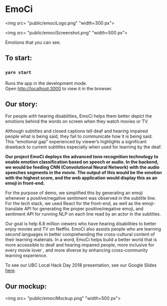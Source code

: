# EmoCi

<img src= "public/emociLogo.png" "width=300 px">

<img src= "public/emociScreenshot.png" "width=500 px">

Emotions that you can see.

## To start:

### `yarn start`

Runs the app in the development mode.<br>
Open [http://localhost:3000](http://localhost:3000) to view it in the browser.

## Our story:

For people with hearing disabilities, EmoCi helps them better depict the emotions behind the words on screen when they watch movies or TV.

Although subtitles and closed captions tell deaf and hearing impaired people what is being said, they fail to communicate how it is being said. This “emotional gap” experienced by viewer’s highlights a significant drawback to current subtitles especially when used for learning by the deaf.

**Our project EmoCi deploys the advanced tone recognition technology to enable emotion classification based on speech or audio. In the backend, we would be feeding CNN (Convolutional Neural Network) with the audio speeches segments in the movie. The output of this would be the emotion with the highest score, and the web application would display this as an emoji in front-end.**

For the purpose of demo, we simplified this by generating an emoji whenever a positive/negative sentiment was observed in the subtitle line. For the tech stack, we used React for the front-end, as well as the emoji-translate API for generating the proper positive/negative emoji, and sentiment API for running NLP on each line read by an actor in the subtitles.

Our goal is help 6.8 million viewers who have hearing disabilities to better enjoy movies and TV on Netflix. EmoCi also assists people who are learning second languages in better comprehending the cross-cultural content of their learning materials. In a word, EmoCi helps build a better world that is more accessible to deaf and hearing impaired people, more inclusive for every movie lover , and more diverse by enhancing cross-community learning experience.

To see our UBC Local Hack Day 2018 presentation, see our Google Slides [here](https://docs.google.com/presentation/d/1yDH5noHegAFmuNkvMGYl2SVP51hDZ8HBX9l89lBQPfs/edit?usp=sharing).

## Our mockup:
<img src= "public/emociMockup.png" "width=500 px">
